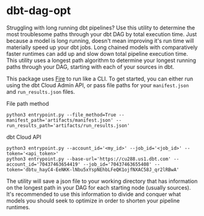 # dbt-dag-opt
Struggling with long running dbt pipelines? Use this utility to determine the most troublesome paths through your dbt DAG by total execution time. Just because a model is long running, doesn't mean improving it's run time will materially speed up your dbt jobs. Long chained models with comparatively faster runtimes can add up and slow down total pipeline execution time. This utility uses a longest path algorithm to determine your longest running paths through your DAG, starting with each of your sources in dbt.

This package uses [Fire](https://python-fire.readthedocs.io/en/latest/) to run like a CLI. To get started, you can either run using the dbt Cloud Admin API, or pass file paths for your `manifest.json` and `run_results.json` files.

File path method
```
python3 entrypoint.py --file_method=True --manifest_path='artifacts/manifest.json' --run_results_path='artifacts/run_results.json'
```

dbt Cloud API
```
python3 entrypoint.py --account_id='<my_id>' --job_id='<job_id>' --token='<api_token>'
python3 entrypoint.py --base-url='https://cu288.us1.dbt.com' --account_id='70437463654419' --job_id='70437463655408' --token='dbtu_hayC4-EeNKK-lNbu5xYspNEhbLFeQK1ojfNXAC58J_qr2lRBwA'
```

The utility will save a json file to your working directory that has information on the longest path in your DAG for each starting node (usually sources). It's recommended to use this information to divide and conquer what models you should seek to optimize in order to shorten your pipeline runtimes. 